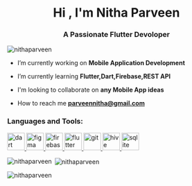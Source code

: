<h1 align="center">Hi , I'm Nitha Parveen</h1>
<h3 align="center">A Passionate Flutter Devoloper</h3>

<p align="left"> <img src="https://komarev.com/ghpvc/?username=nithaparveen&label=Profile%20views&color=0e75b6&style=flat" alt="nithaparveen" /> </p>

-  I’m currently working on  **Mobile Application Development**

-  I’m currently learning **Flutter,Dart,Firebase,REST API**

-  I'm looking to collaborate on **any Mobile App ideas**

-  How to reach me **parveennitha@gmail.com**

<h3 align="left">Languages and Tools:</h3>
<p align="left"> <a href="https://dart.dev" target="_blank" rel="noreferrer"> <img src="https://www.vectorlogo.zone/logos/dartlang/dartlang-icon.svg" alt="dart" width="40" height="40"/> </a> <a href="https://www.figma.com/" target="_blank" rel="noreferrer"> <img src="https://www.vectorlogo.zone/logos/figma/figma-icon.svg" alt="figma" width="40" height="40"/> </a> <a href="https://firebase.google.com/" target="_blank" rel="noreferrer"> <img src="https://www.vectorlogo.zone/logos/firebase/firebase-icon.svg" alt="firebase" width="40" height="40"/> </a> <a href="https://flutter.dev" target="_blank" rel="noreferrer"> <img src="https://www.vectorlogo.zone/logos/flutterio/flutterio-icon.svg" alt="flutter" width="40" height="40"/> </a> <a href="https://git-scm.com/" target="_blank" rel="noreferrer"> <img src="https://www.vectorlogo.zone/logos/git-scm/git-scm-icon.svg" alt="git" width="40" height="40"/> </a> <a href="https://hive.apache.org/" target="_blank" rel="noreferrer"> <img src="https://www.vectorlogo.zone/logos/apache_hive/apache_hive-icon.svg" alt="hive" width="40" height="40"/> </a> <a href="https://www.sqlite.org/" target="_blank" rel="noreferrer"> <img src="https://www.vectorlogo.zone/logos/sqlite/sqlite-icon.svg" alt="sqlite" width="40" height="40"/> </a> </p>

<p><img align="left" src="https://github-readme-stats.vercel.app/api/top-langs?username=nithaparveen&show_icons=true&locale=en&layout=compact" alt="nithaparveen" /></p>

<p>&nbsp;<img align="center" src="https://github-readme-stats.vercel.app/api?username=nithaparveen&show_icons=true&locale=en" alt="nithaparveen" /></p>

<p><img align="center" src="https://github-readme-streak-stats.herokuapp.com/?user=nithaparveen&" alt="nithaparveen" /></p>
